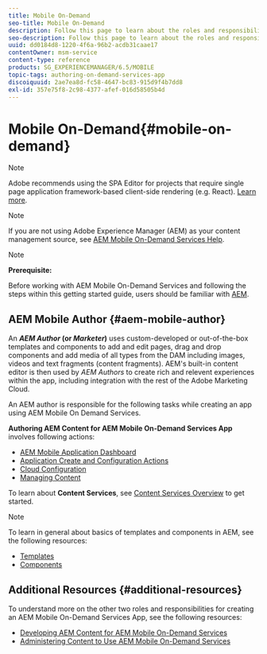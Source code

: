 ```yaml
---
title: Mobile On-Demand
seo-title: Mobile On-Demand
description: Follow this page to learn about the roles and responsibilities for AEM mobile On-Demand services author.
seo-description: Follow this page to learn about the roles and responsibilities for AEM mobile On-Demand services author.
uuid: dd0184d8-1220-4f6a-96b2-acdb31caae17
contentOwner: msm-service
content-type: reference
products: SG_EXPERIENCEMANAGER/6.5/MOBILE
topic-tags: authoring-on-demand-services-app
discoiquuid: 2ae7ea8d-fc58-4647-bc83-915d9f4b7dd8
exl-id: 357e75f8-2c98-4377-afef-016d58505b4d
---
```

# Mobile On-Demand{#mobile-on-demand}

>[!NOTE]
>
>Adobe recommends using the SPA Editor for projects that require single page application framework-based client-side rendering (e.g. React). [Learn more](/help/sites-developing/spa-overview.md).

>[!NOTE]
>
>If you are not using Adobe Experience Manager (AEM) as your content management source, see [AEM Mobile On-Demand Services Help](https://helpx.adobe.com/digital-publishing-solution/topics.html).

>[!NOTE]
>
>**Prerequisite:**
>
>Before working with AEM Mobile On-Demand Services and following the steps within this getting started guide, users should be familiar with [AEM](/help/sites-deploying/deploy.md).

## AEM Mobile Author {#aem-mobile-author}

An ***AEM Author* (or *Marketer*)** uses custom-developed or out-of-the-box templates and components to add and edit pages, drag and drop components and add media of all types from the DAM including images, videos and text fragments (content fragments). AEM's built-in content editor is then used by *AEM Authors* to create rich and relevent experiences within the app, including integration with the rest of the Adobe Marketing Cloud.

An AEM author is responsible for the following tasks while creating an app using AEM Mobile On Demand Services.

**Authoring AEM Content for AEM Mobile On-Demand Services App** involves following actions:

* [AEM Mobile Application Dashboard](/help/mobile/mobile-apps-ondemand-application-dashboard.md)
* [Application Create and Configuration Actions](/help/mobile/mobile-apps-ondemand-application-create-configure-action.md)
* [Cloud Configuration](/help/mobile/mobile-on-demand-associating-an-on-demand-app-to-cloud-configuration.md)
* [Managing Content](/help/mobile/mobile-apps-ondemand-manage-content-ondemand.md)

To learn about **Content Services**, see [Content Services Overview](/help/mobile/develop-content-as-a-service.md) to get started.

>[!NOTE]
>
>To learn in general about basics of templates and components in AEM, see the following resources:
>
>* [Templates](/help/sites-developing/templates.md)
>* [Components](/help/sites-developing/components.md)
>

## Additional Resources {#additional-resources}

To understand more on the other two roles and responsibilities for creating an AEM Mobile On-Demand Services App, see the following resources:

* [Developing AEM Content for AEM Mobile On-Demand Services](/help/mobile/aem-mobile-on-demand.md)
* [Administering Content to Use AEM Mobile On-Demand Services](/help/mobile/aem-mobile.md)
